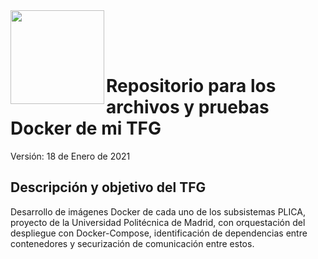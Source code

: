 <img  align="left" width="150" style="float: left;" src="https://www.upm.es/sfs/Rectorado/Gabinete%20del%20Rector/Logos/UPM/CEI/LOGOTIPO%20leyenda%20color%20JPG%20p.png">

<br/><br/><br/>

# Repositorio para los archivos y pruebas Docker de mi TFG

Versión: 18 de Enero de 2021

## Descripción y objetivo del TFG

Desarrollo de imágenes Docker de cada uno de los subsistemas PLICA, proyecto de la Universidad Politécnica de Madrid, con orquestación del despliegue con Docker-Compose, identificación de dependencias entre contenedores y securización de comunicación entre estos.



